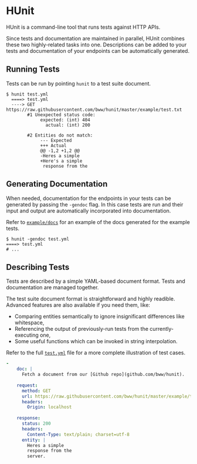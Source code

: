# HUnit

HUnit is a command-line tool that runs tests against HTTP APIs.

Since tests and documentation are maintained in parallel, HUnit combines these two highly-related tasks into one. Descriptions can be added to your tests and documentation of your endpoints can be automatically generated.

## Running Tests

Tests can be run by pointing `hunit` to a test suite document.

```shell
$ hunit test.yml
  ====> test.yml
  ----> GET https://raw.githubusercontent.com/bww/hunit/master/example/test.txt
        #1 Unexpected status code:
             expected: (int) 404
               actual: (int) 200

        #2 Entities do not match:
             --- Expected
             +++ Actual
             @@ -1,2 +1,2 @@
             -Heres a simple
             +Here's a simple
              response from the
```

## Generating Documentation

When needed, documentation for the endpoints in your tests can be generated by passing the `-gendoc` flag. In this case tests are run and their input and output are automatically incorporated into documentation.

Refer to [`example/docs`](https://github.com/bww/hunit/blob/master/example/docs) for an example of the docs generated for the example tests.

```shell
$ hunit -gendoc test.yml
====> test.yml
# ...
```

## Describing Tests

Tests are described by a simple YAML-based document format. Tests and documentation are managed together.

The test suite document format is straightforward and highly readible. Advanced features are also available if you need them, like:

* Comparing entities semantically to ignore insignificant differences like whitespace,
* Referencing the output of previously-run tests from the currently-executing one,
* Some useful functions which can be invoked in string interpolation.

Refer to the full [`test.yml`](https://github.com/bww/hunit/blob/master/example/test.yml) file for a more complete illustration of test cases.

```yaml
- 
    doc: |
      Fetch a document from our [Github repo](github.com/bww/hunit).
    
    request:
      method: GET
      url: https://raw.githubusercontent.com/bww/hunit/master/example/test.txt
      headers:
        Origin: localhost
    
    response:
      status: 200
      headers:
        Content-Type: text/plain; charset=utf-8
      entity: |
        Heres a simple
        response from the
        server.      
```